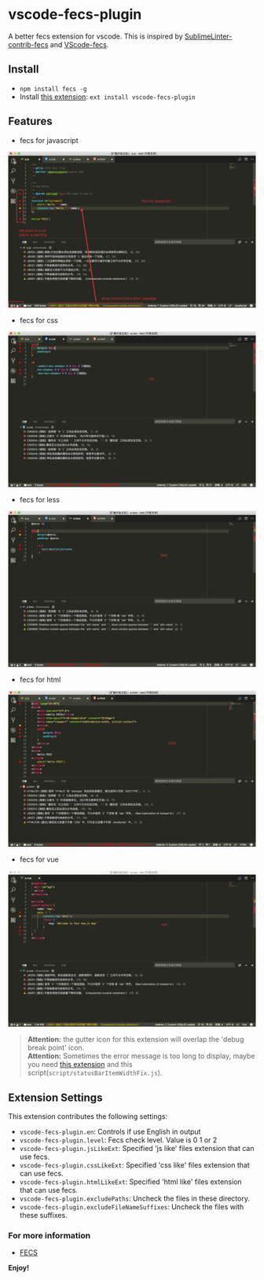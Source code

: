 # vscode-fecs-plugin

A better fecs extension for vscode. This is inspired by [SublimeLinter-contrib-fecs](https://github.com/robbenmu/SublimeLinter-contrib-fecs) and [VScode-fecs](https://github.com/MarxJiao/VScode-fecs).

## Install

- `npm install fecs -g`
- Install [this extension](https://marketplace.visualstudio.com/items?itemName=l5oo00.vscode-fecs-plugin): `ext install vscode-fecs-plugin`

## Features

- fecs for javascript

![javascript](images/js.png)

- fecs for css

![css](images/css.png)

- fecs for less

![less](images/less.png)

- fecs for html

![html](images/html.png)

- fecs for vue

![vue](images/vue.png)

> **Attention:** the gutter icon for this extension will overlap the 'debug break point' icon.<br>
> **Attention:** Sometimes the error message is too long to display, maybe you need [this extension](https://marketplace.visualstudio.com/items?itemName=be5invis.vscode-custom-css) and this script(`script/statusBarItemWidthFix.js`).

## Extension Settings

This extension contributes the following settings:

- `vscode-fecs-plugin.en`: Controls if use English in output
- `vscode-fecs-plugin.level`: Fecs check level. Value is 0 1 or 2
- `vscode-fecs-plugin.jsLikeExt`: Specified 'js like' files extension that can use fecs.
- `vscode-fecs-plugin.cssLikeExt`: Specified 'css like' files extension that can use fecs.
- `vscode-fecs-plugin.htmlLikeExt`: Specified 'html like' files extension that can use fecs.
- `vscode-fecs-plugin.excludePaths`: Uncheck the files in these directory.
- `vscode-fecs-plugin.excludeFileNameSuffixes`: Uncheck the files with these suffixes.

### For more information

* [FECS](http://fecs.baidu.com/)

**Enjoy!**
